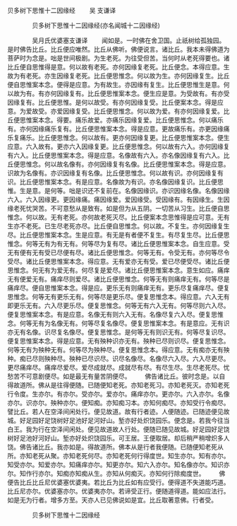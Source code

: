   贝多树下思惟十二因缘经
　　吴 支谦译




　　　　贝多树下思惟十二因缘经(亦名闻城十二因缘经)

　　　　吴月氏优婆塞支谦译
　　闻如是。一时佛在舍卫国。止祇树给孤独园。是时佛告比丘。比丘便应唯然。比丘从佛听。佛便说言。诸比丘。我本未得佛道为菩萨时为念是。咄是世间极剧。为生老死。为往受但苦。当何时从老死得要也。诸比丘便自思惟得是意。何以故有老死。亦何因缘复老死。比丘便念。本得应意。生故为有老死。亦生因缘复老死。比丘便思惟念。何以故为生。亦何因缘复生。比丘便自思惟案本念。便得是应意。为有故生。亦因缘有复生。比丘便思惟生是意。何以故为有。有亦何因缘复有。比丘便思惟案本念。便生应是意。为受故有。有亦受因缘复有。比丘便思惟。是何以故受。有亦何因缘复受。比丘便案本念。得是应意。为爱故受。亦爱因缘复受。比丘便思惟念。何以故为爱。有亦何因缘复爱。比丘便思惟案本念。得要。痛乐故爱。亦痛乐因缘复爱。比丘便思惟念。何以痛乐有。亦何因缘痛乐复有。比丘便思惟案本念。得是应意。更故痛乐有。亦更因缘痛乐复痛乐。比丘便思惟念。何以故有。更亦何因缘复更。比丘便思惟案本念。便生应意。六入故有。更亦六入因缘复更。比丘便思惟念。何以故有六入。亦何因缘复有六入。比丘便思惟案本念。得是应意。名像故有六入。亦名像因缘复有六入。比丘便思惟念。何以故名像有。亦何因缘复有名像。比丘便思惟案本念。得是应意。识故为名像有。亦识因缘复有名像。比丘便思惟念。何以故有识。亦何因缘复有识。比丘便思惟案本念。有是应意。名像故为有识。亦名像因缘复识。比丘便思惟。生是意。是何等。咄是识还不复前在。名像因缘识。亦识因缘名像。名像因缘六入。六入因缘更。更因缘痛。痛因缘爱。爱因缘受。受因缘有。有因缘生。生因缘老死忧哭苦。不可意愁从是致有。如是但为从五阴。一切苦从习生。比丘便自思惟念。何以故。无有老死。亦何故老死灭尽。比丘便案本念思惟得是应可意。无有生亦不老死。已生尽老死亦尽。比丘便自思惟念。何以故。不复生。亦何因缘复生尽。比丘便思惟案本念。生是应意。有无是有者便不复生。有尽复生尽。比丘便思惟念。何等无有为有无有。何等尽为复有尽。诸比丘便思惟案本念。自生应意。受无有便有无有受已尽便有尽。诸比丘便思惟念。何等无有。令受无有。亦何等尽令受尽。诸比丘便思惟案本念。得应意。无有爱亦无有受。爱已尽便受尽。诸比丘便思惟念。何无有为爱无有。何尽复是爱尽。诸比丘便思惟案本念。意生如应。痛痒无有便爱无有。痛痒尽则爱尽。诸比丘便思惟念。何等无有则痛痒无有。何等尽是痛痒尽。便自思惟案本念。得是应。更乐无有则痛痒无有。更乐尽复痛痒尽。便复思惟念。何等无有更乐无有。何等尽是更乐尽。便复思惟念本。得应意。六入无有即更乐无有。六入尽更乐尽。便复思惟念。何等无有六入无有。何等尽则六入尽。便复思惟案本念。有是应意。名像无有则六入无有。名像尽复六入尽。便复思惟念。何等无有为名像无有。何等尽复名像尽。便复思惟案本念。有是意应。无有识亦无有名像。识尽复名像尽。便复思惟念。是何等无有则识无有。何等尽复识尽。便复思惟案本念。得是应意。无有殃种识亦无有。殃种已尽则识尽。便复思惟念。何等无有为殃种无有。何等尽为殃种尽。便复思惟念本。得应意。无有痴亦无有殃种。痴已尽则殃种尽。殃种已尽识尽。识尽名像尽。名像尽六入尽。六入尽更尽。更尽痛痒尽。痛痒尽爱尽。爱尽成就尽。成就尽有尽。有尽生尽。生尽老死尽。忧愁苦不可意剧便尽。如是最无有量苦阴便尽。
　　佛告诸比丘。彼时念是。以自得故道所。佛从是往得便随。已随便知老死。亦知老死习。亦知老死灭。亦知老死行令度。生亦尔。有亦尔。受亦尔。爱亦尔。痛痒亦尔。更亦尔。六入亦尔。名像亦尔。识亦尔。殃种亦尔。便知痴。亦知痴习本。亦知何痴尽。亦知受行令痴尽。譬比丘。若人在空泽间闲处行。便见故道。故有行者迹。人便随迹。已随迹便见故城。好足园好足饶树好足池好足河好山。堑亦好处炽饶园乐。便念是。若我今往当白王。我为行在空泽间闲处。便见故道故人行处。便随已随见故城。好足园好足饶树好足池好河好山。堑亦好处炽饶园乐。可王居。王便取居。却后稍严稍增炽多人饶。佛告诸比丘。我亦如是。得故道所。佛本从是行者我便随。已随便知老死从所。亦知老死从聚。亦知老死何尽。亦知老死何行得度世。知生亦尔。知有亦尔。知受亦尔。知爱亦尔。知痛痒亦尔。知更亦尔。知六入亦尔。知名像亦尔。知识亦尔。知作行亦尔。知痴亦知痴从生。亦知从何痴灭。亦知何行除痴度世。
　　佛便告比丘比丘尼优婆塞优婆夷。若比丘为比丘如有应受行。便得道不失道能巧道。比丘尼亦尔。优婆塞亦尔。优婆夷亦尔。若谛受正行。便随道得道。能如应法行。如是无为行者。增多方至。天亦人已见佛说如是宜。比丘取著意佛。行者受。

　　　　贝多树下思惟十二因缘经


